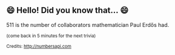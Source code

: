 ## 😄 Hello! Did you know that... 😄
511 is the number of collaborators mathematician Paul Erdős had.

<sup>(come back in 5 minutes for the next trivia)</sup>


<sup>Credits: http://numbersapi.com</sup>
